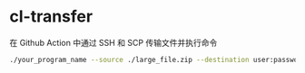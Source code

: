 # cl-transfer

在 Github Action 中通过 SSH 和 SCP 传输文件并执行命令

```bash
./your_program_name --source ./large_file.zip --destination user:password@192.168.1.100:/remote/path/ --port 2222 --precommands "df -h" --commands "echo 'Transfer complete!'"
```
